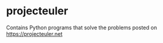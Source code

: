 # projecteuler

Contains Python programs that solve the problems posted on https://projecteuler.net
